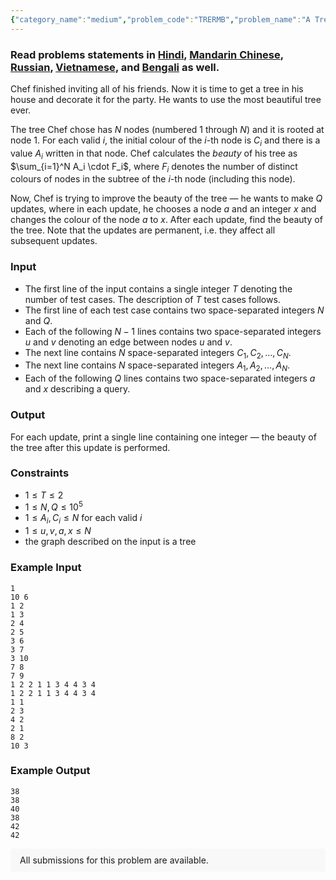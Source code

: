 ```yaml
---
{"category_name":"medium","problem_code":"TRERMB","problem_name":"A Tree to Remember","problemComponents":{"constraints":"","constraintsState":false,"subtasks":"","subtasksState":false,"inputFormat":"","inputFormatState":false,"outputFormat":"","outputFormatState":false,"sampleTestCases":{"0":{"id":1,"input":"1\r\n10 6\r\n1 2\r\n1 3\r\n2 4\r\n2 5\r\n3 6\r\n3 7\r\n3 10\r\n7 8\r\n7 9\r\n1 2 2 1 1 3 4 4 3 4\r\n1 2 2 1 1 3 4 4 3 4\r\n1 1\r\n2 3\r\n4 2\r\n2 1\r\n8 2\r\n10 3","output":"38\r\n38\r\n40\r\n38\r\n42\r\n42","explanation":"","isDeleted":false}}},"video_editorial_url":"","languages_supported":{"0":"CPP14","1":"C","2":"JAVA","3":"PYTH 3.6","4":"CPP17","5":"PYTH","6":"PYP3","7":"CS2","8":"ADA","9":"PYPY","10":"TEXT","11":"PAS fpc","12":"NODEJS","13":"RUBY","14":"PHP","15":"GO","16":"HASK","17":"TCL","18":"PERL","19":"SCALA","20":"LUA","21":"kotlin","22":"BASH","23":"JS","24":"LISP sbcl","25":"rust","26":"PAS gpc","27":"BF","28":"CLOJ","29":"R","30":"D","31":"CAML","32":"FORT","33":"ASM","34":"swift","35":"FS","36":"WSPC","37":"LISP clisp","38":"SQL","39":"SCM guile","40":"PERL6","41":"ERL","42":"CLPS","43":"ICK","44":"NICE","45":"PRLG","46":"ICON","47":"COB","48":"SCM chicken","49":"PIKE","50":"SCM qobi","51":"ST","52":"NEM"},"max_timelimit":3,"source_sizelimit":50000,"problem_author":"ezio_26","problem_tester":null,"date_added":"13-03-2020","tags":{"0":"cook116","1":"dfs","2":"ezio_26","3":"lowest","4":"medium","5":"prefix","6":"tmwilliamlin","7":"trees"},"problem_difficulty_level":"Medium-Hard","best_tag":"Lowest Common Ancestor","editorial_url":"https://discuss.codechef.com/problems/TRERMB","time":{"view_start_date":1584901802,"submit_start_date":1584901802,"visible_start_date":1584901802,"end_date":1735669800},"is_direct_submittable":false,"problemDiscussURL":"https://discuss.codechef.com/search?q=TRERMB","is_proctored":false,"visitedContests":{},"layout":"problem"}
---
```

### Read problems statements in [Hindi](https://www.codechef.com/download/translated/COOK116/hindi/TRERMB.pdf), [Mandarin Chinese](https://www.codechef.com/download/translated/COOK116/mandarin/TRERMB.pdf), [Russian](https://www.codechef.com/download/translated/COOK116/russian/TRERMB.pdf), [Vietnamese](https://www.codechef.com/download/translated/COOK116/vietnamese/TRERMB.pdf), and [Bengali](https://www.codechef.com/download/translated/COOK116/bengali/TRERMB.pdf) as well.

Chef finished inviting all of his friends. Now it is time to get a tree in his house and decorate it for the party. He wants to use the most beautiful tree ever.

The tree Chef chose has $N$ nodes (numbered $1$ through $N$) and it is rooted at node $1$. For each valid $i$, the initial colour of the $i$-th node is $C_i$ and there is a value $A_i$ written in that node. Chef calculates the *beauty* of his tree as $\sum_{i=1}^N A_i \cdot F_i$, where $F_i$ denotes the number of distinct colours of nodes in the subtree of the $i$-th node (including this node).

Now, Chef is trying to improve the beauty of the tree ― he wants to make $Q$ updates, where in each update, he chooses a node $a$ and an integer $x$ and changes the colour of the node $a$ to $x$. After each update, find the beauty of the tree. Note that the updates are permanent, i.e. they affect all subsequent updates.

### Input
- The first line of the input contains a single integer $T$ denoting the number of test cases. The description of $T$ test cases follows.
- The first line of each test case contains two space-separated integers $N$ and $Q$.
- Each of the following $N-1$ lines contains two space-separated integers $u$ and $v$ denoting an edge between nodes $u$ and $v$.
- The next line contains $N$ space-separated integers $C_1, C_2, \ldots, C_N$.
- The next line contains $N$ space-separated integers $A_1, A_2, \ldots, A_N$.
- Each of the following $Q$ lines contains two space-separated integers $a$ and $x$ describing a query.

### Output
For each update, print a single line containing one integer ― the beauty of the tree after this update is performed.

### Constraints
- $1 \le T \le 2$
- $1 \le N, Q \le 10^5$
- $1 \le A_i, C_i \le N$ for each valid $i$
- $1 \le u, v, a, x \le N$
- the graph described on the input is a tree

### Example Input
```
1
10 6
1 2
1 3
2 4
2 5
3 6
3 7
3 10
7 8
7 9
1 2 2 1 1 3 4 4 3 4
1 2 2 1 1 3 4 4 3 4
1 1
2 3
4 2
2 1
8 2
10 3
```

### Example Output
```
38
38
40
38
42
42
```

<aside style='background: #f8f8f8;padding: 10px 15px;'><div>All submissions for this problem are available.</div></aside>